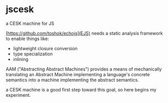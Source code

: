 # jscesk
a CESK machine for JS


[https://github.com/toshok/echojs](EJS) needs a static analysis
framework to enable things like:

* lightweight closure conversion
* type specialization
* inlining

AAM ("Abstracting Abstract Machines") provides a means of mechanically
translating an Abstract Machine implementing a language's concrete
semantics into a machine implementing the abstract semantics.

a CESK machine is a good first step toward this goal, so here begins
my experiment.
